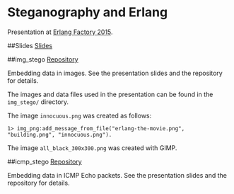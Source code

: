 # Steganography and Erlang
Presentation at [Erlang Factory 2015](http://www.erlang-factory.com/sfbay2015/derek-brown).

##Slides
[Slides](https://github.com/derek121/erlang_factory_2015/blob/master/derek-brown-steganography-erlang.pdf)

##img_stego
[Repository](https://github.com/derek121/img_stego)

Embedding data in images. See the presentation slides and the repository for details.

The images and data files used in the presentation can be found in the `img_stego/` directory.

The image `innocuous.png` was created as follows:

```
1> img_png:add_message_from_file("erlang-the-movie.png", "building.png", "innocuous.png").
```

The image `all_black_300x300.png` was created with GIMP.

##icmp_stego
[Repository](https://github.com/derek121/icmp_stego)

Embedding data in ICMP Echo packets. See the presentation slides and the repository for details.

